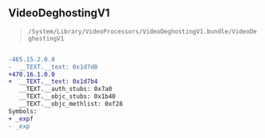 ## VideoDeghostingV1

> `/System/Library/VideoProcessors/VideoDeghostingV1.bundle/VideoDeghostingV1`

```diff

-465.15.2.0.0
-  __TEXT.__text: 0x1d7d0
+470.16.1.0.0
+  __TEXT.__text: 0x1d7b4
   __TEXT.__auth_stubs: 0x7a0
   __TEXT.__objc_stubs: 0x1b40
   __TEXT.__objc_methlist: 0xf28
Symbols:
+ _expf
- _exp

```
